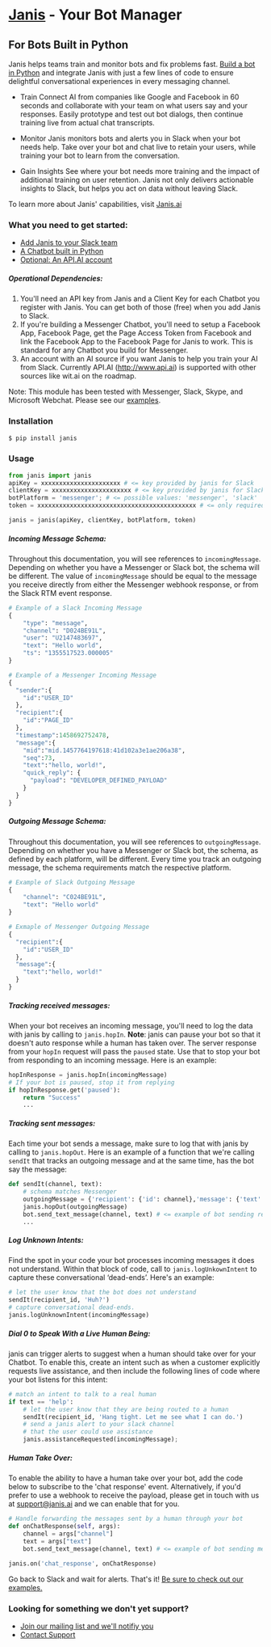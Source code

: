 # [Janis](https://www.Janis.ai) - Your Bot Manager
## For Bots Built in Python

Janis helps teams train and monitor bots and fix problems fast.  [Build a bot in Python](./examples/) and integrate Janis with just a few lines of code to ensure delightful conversational experiences in every messaging channel.

* Train
Connect AI from companies like Google and Facebook in 60 seconds and collaborate with your team on what users say and your responses. Easily prototype and test out bot dialogs, then continue training live from actual chat transcripts.

* Monitor
Janis monitors bots and alerts you in Slack when your bot needs help. Take over your bot and chat live to retain your users, while training your bot to learn from the conversation.

* Gain Insights
See where your bot needs more training and the impact of additional training on user retention. Janis not only delivers actionable insights to Slack, but helps you act on data without leaving Slack.

To learn more about Janis' capabilities, visit [Janis.ai](https://www.janis.ai)

### What you need to get started:
* [Add Janis to your Slack team](https://www.janis.ai)
* [A Chatbot built in Python](./examples/)
* [Optional: An API.AI account](http://www.api.ai) 

##### Operational Dependencies:
1.  You'll need an API key from Janis and a Client Key for each Chatbot you register with Janis.  You can get both of those (free) when you add Janis to Slack. 
2.  If you're building a Messenger Chatbot, you'll need to setup a Facebook App, Facebook Page, get the Page Access Token from Facebook and link the Facebook App to the Facebook Page for Janis to work. This is standard for any Chatbot you build for Messenger.
3.  An account with an AI source if you want Janis to help you train your AI from Slack.  Currently API.AI (http://www.api.ai) is supported with other sources like wit.ai on the roadmap.

Note: This module has been tested with Messenger, Slack, Skype, and Microsoft Webchat. Please see our [examples](./examples/).

### Installation

```bash
$ pip install janis
```


### Usage

```python
from janis import janis
apiKey = xxxxxxxxxxxxxxxxxxxxxx # <= key provided by janis for Slack
clientKey = xxxxxxxxxxxxxxxxxxxxxx # <= key provided by janis for Slack
botPlatform = 'messenger'; # <= possible values: 'messenger', 'slack'
token = xxxxxxxxxxxxxxxxxxxxxxxxxxxxxxxxxxxxxxxxxxxx # <= only required for Messenger bots.

janis = janis(apiKey, clientKey, botPlatform, token)
```
##### Incoming Message Schema:
Throughout this documentation, you will see references to `incomingMessage`. Depending on whether you have a Messenger or Slack bot, the schema will be different. The value of `incomingMessage` should be equal to the message you receive directly from either the Messenger webhook response, or from the Slack RTM event response.

```python
# Example of a Slack Incoming Message
{
    "type": "message",
    "channel": "D024BE91L",
    "user": "U2147483697",
    "text": "Hello world",
    "ts": "1355517523.000005"
}

# Example of a Messenger Incoming Message
{
  "sender":{
    "id":"USER_ID"
  },
  "recipient":{
    "id":"PAGE_ID"
  },
  "timestamp":1458692752478,
  "message":{
    "mid":"mid.1457764197618:41d102a3e1ae206a38",
    "seq":73,
    "text":"hello, world!",
    "quick_reply": {
      "payload": "DEVELOPER_DEFINED_PAYLOAD"
    }
  }
}  
```

##### Outgoing Message Schema:
Throughout this documentation, you will see references to `outgoingMessage`. Depending on whether you have a Messenger or Slack bot, the schema, as defined by each platform, will be different. Every time you track an outgoing message, the schema requirements match the respective platform.

```python
# Example of Slack Outgoing Message
{
    "channel": "C024BE91L",
    "text": "Hello world"
}

# Exmaple of Messenger Outgoing Message
{
  "recipient":{
    "id":"USER_ID"
  },
  "message":{
    "text":"hello, world!"
  }
}
```

##### Tracking received messages:

When your bot receives an incoming message, you'll need to log the data with janis by calling to `janis.hopIn`. 
__Note__: janis can pause your bot so that it doesn't auto response while a human has taken over. The server response from your `hopIn` request will pass the `paused` state. Use that to stop your bot from responding to an incoming message. Here is an example:

```python
hopInResponse = janis.hopIn(incomingMessage)
# If your bot is paused, stop it from replying
if hopInResponse.get('paused'):
    return "Success"
    ...
```

##### Tracking sent messages:

Each time your bot sends a message, make sure to log that with janis by calling to `janis.hopOut`. Here is an example of a function that we're calling `sendIt` that tracks an outgoing message and at the same time, has the bot say the message:
```python
def sendIt(channel, text):
    # schema matches Messenger
    outgoingMessage = {'recipient': {'id': channel},'message': {'text': text}}
    janis.hopOut(outgoingMessage)
    bot.send_text_message(channel, text) # <= example of bot sending reply
    ...
```

##### Log Unknown Intents:

Find the spot in your code your bot processes incoming messages it does not understand. Within that block of code, call to `janis.logUnkownIntent` to capture these conversational ‘dead-ends’. Here's an example:

```python
# let the user know that the bot does not understand
sendIt(recipient_id, 'Huh?')
# capture conversational dead-ends.
janis.logUnknownIntent(incomingMessage) 
```
##### Dial 0 to Speak With a Live Human Being:

janis can trigger alerts to suggest when a human should take over for your Chatbot. To enable this, create an intent such as when a customer explicitly requests live assistance, and then include the following lines of code where your bot listens for this intent:

```python
# match an intent to talk to a real human
if text == 'help':
    # let the user know that they are being routed to a human
    sendIt(recipient_id, 'Hang tight. Let me see what I can do.')
    # send a janis alert to your slack channel
    # that the user could use assistance
    janis.assistanceRequested(incomingMessage);
```

##### Human Take Over:

To enable the ability to have a human take over your bot, add the code below to subscribe to the 'chat response' event. Alternatively, if you'd prefer to use a webhook to receive the payload, please get in touch with us at support@janis.ai and we can enable that for you.

```python
# Handle forwarding the messages sent by a human through your bot
def onChatResponse(self, args):
    channel = args["channel"]
    text = args["text"]
    bot.send_text_message(channel, text) # <= example of bot sending message
    
janis.on('chat_response', onChatResponse)
```

Go back to Slack and wait for alerts. That's it! 
[Be sure to check out our examples.](./examples/)


### Looking for something we don't yet support?  
* [Join our mailing list and we'll notifiy you](https://www.janis.ai)
* [Contact Support](mailto:support@janis.ai)
